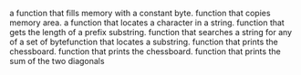 a function that fills memory with a constant byte.
function that copies memory area.
a function that locates a character in a string.
function that gets the length of a prefix substring.
 function that searches a string for any of a set of bytefunction that locates a substring.
function that prints the chessboard.
 function that prints the chessboard.
function that prints the sum of the two diagonals 
